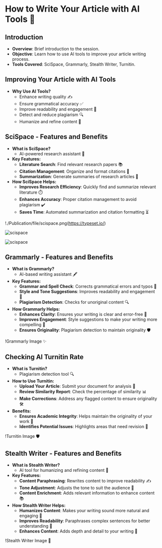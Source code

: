 # How to Write Your Article with AI Tools 🤖

## Introduction
- **Overview**: Brief introduction to the session.
- **Objective**: Learn how to use AI tools to improve your article writing process.
- **Tools Covered**: SciSpace, Grammarly, Stealth Writer, Turnitin.


## Improving Your Article with AI Tools
- **Why Use AI Tools?**
  - Enhance writing quality ✍️
  - Ensure grammatical accuracy ✅
  - Improve readability and engagement 📖
  - Detect and reduce plagiarism 🔍
  - Humanize and refine content 🤝


## SciSpace - Features and Benefits
- **What is SciSpace?**
  - AI-powered research assistant 🤖
- **Key Features:**
  - **Literature Search**: Find relevant research papers 📚
  - **Citation Management**: Organize and format citations 📑
  - **Summarization**: Generate summaries of research articles 📝
- **How SciSpace Helps:**
  - **Improves Research Efficiency**: Quickly find and summarize relevant literature ⏱️
  - **Enhances Accuracy**: Proper citation management to avoid plagiarism ✔️
  - **Saves Time**: Automated summarization and citation formatting ⏳

!./Publication/file/scispace.png(https://typeset.io/)


![scispace](https://github.com/rohayanti/Artificial-Intelligent/blob/main/image/CampusChatbot.png)

![scispace](https://github.com/rohayanti/Publication/blob/main/files/scispace.png)




## Grammarly - Features and Benefits
- **What is Grammarly?**
  - AI-based writing assistant 🖋️
- **Key Features:**
  - **Grammar and Spell Check**: Corrects grammatical errors and typos 📝
  - **Style and Tone Suggestions**: Improves readability and engagement 📖
  - **Plagiarism Detection**: Checks for unoriginal content 🔍
- **How Grammarly Helps:**
  - **Enhances Clarity**: Ensures your writing is clear and error-free 🌟
  - **Improves Engagement**: Style suggestions to make your writing more compelling 💬
  - **Ensures Originality**: Plagiarism detection to maintain originality 🛡️

!Grammarly Image ✨

## Checking AI Turnitin Rate
- **What is Turnitin?**
  - Plagiarism detection tool 🔍
- **How to Use Turnitin:**
  - **Upload Your Article**: Submit your document for analysis 📄
  - **Review Similarity Report**: Check the percentage of similarity 📊
  - **Make Corrections**: Address any flagged content to ensure originality 🛠️
- **Benefits:**
  - **Ensures Academic Integrity**: Helps maintain the originality of your work 🏅
  - **Identifies Potential Issues**: Highlights areas that need revision 📝

!Turnitin Image 🛡️

## Stealth Writer - Features and Benefits
- **What is Stealth Writer?**
  - AI tool for humanizing and refining content 🤖
- **Key Features:**
  - **Content Paraphrasing**: Rewrites content to improve readability ✍️
  - **Tone Adjustment**: Adjusts the tone to suit the audience 🎯
  - **Content Enrichment**: Adds relevant information to enhance content 📚
- **How Stealth Writer Helps:**
  - **Humanizes Content**: Makes your writing sound more natural and engaging 🤝
  - **Improves Readability**: Paraphrases complex sentences for better understanding 📖
  - **Enhances Content**: Adds depth and detail to your writing 🌟

!Stealth Writer Image 🚀

